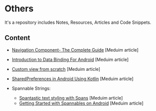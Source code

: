 # Others
It's a repository includes Notes, Resources, Articles and Code Snippets.

## Content
- [Navigation Component- The Complete Guide](https://medium.com/@muhamed.riyas/navigation-component-the-complete-guide-c51c9911684) [Meduim article]
- [Introduction to Data Binding For Android](https://medium.com/enpassio/introduction-to-android-data-binding-3d332c39a72b) [Meduim article]
- [Custom view from scratch](https://medium.com/revolut/custom-view-from-scratch-part-i-931178481903) [Meduim article]
- [SharedPreferences in Android Using Kotlin](https://medium.com/swlh/sharedpreferences-in-android-using-kotlin-6d3bb4ffb71c) [Meduim article]

- Spannable Strings:
  - [Spantastic text styling with Spans](https://medium.com/androiddevelopers/spantastic-text-styling-with-spans-17b0c16b4568) [Meduim article]
  - [Getting Started with Spannables on Android](https://medium.com/android-dev-hacks/getting-started-with-spannables-on-android-46a051d484ec) [Meduim article]
                  
